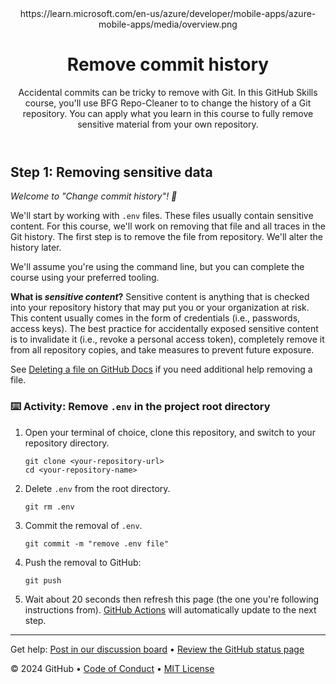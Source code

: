 <header>
https://learn.microsoft.com/en-us/azure/developer/mobile-apps/azure-mobile-apps/media/overview.png
<!--
  <<< Author notes: Course header >>>
  Read <https://skills.github.com/quickstart> for more information about how to build courses using this template.
  Include a 1280×640 image, course name in sentence case, and a concise description in emphasis.
  In your repository settings: enable template repository, add your 1280×640 social image, auto delete head branches.
  Next to "About", add description & tags; disable releases, packages, & environments.
  Add your open source license, GitHub uses the MIT license.
-->

# Remove commit history

Accidental commits can be tricky to remove with Git. In this GitHub Skills course, you'll use BFG Repo-Cleaner to to change the history of a Git repository. You can apply what you learn in this course to fully remove sensitive material from your own repository.

</header>

<!--
  <<< Author notes: Step 1 >>>
  Choose 3-5 steps for your course.
  The first step is always the hardest, so pick something easy!
  Link to docs.github.com for further explanations.
  Encourage users to open new tabs for steps!
-->

## Step 1: Removing sensitive data

_Welcome to "Change commit history"! :wave:_

We'll start by working with `.env` files. These files usually contain sensitive content. For this course, we'll work on removing that file and all traces in the Git history. The first step is to remove the file from repository. We'll alter the history later.

We'll assume you're using the command line, but you can complete the course using your preferred tooling.

**What is _sensitive content_?** Sensitive content is anything that is checked into your repository history that may put you or your organization at risk. This content usually comes in the form of credentials (i.e., passwords, access keys). The best practice for accidentally exposed sensitive content is to invalidate it (i.e., revoke a personal access token), completely remove it from all repository copies, and take measures to prevent future exposure.

See [Deleting a file on GitHub Docs](https://docs.github.com/en/repositories/working-with-files/managing-files/deleting-files-in-a-repository#deleting-a-file) if you need additional help removing a file.

### :keyboard: Activity: Remove `.env` in the project root directory

1. Open your terminal of choice, clone this repository, and switch to your repository directory.
   ```shell
   git clone <your-repository-url>
   cd <your-repository-name>
   ```
2. Delete `.env` from the root directory.
   ```shell
   git rm .env
   ```
3. Commit the removal of `.env`.
   ```shell
   git commit -m "remove .env file"
   ```
4. Push the removal to GitHub:
   ```shell
   git push
   ```
5. Wait about 20 seconds then refresh this page (the one you're following instructions from). [GitHub Actions](https://docs.github.com/en/actions) will automatically update to the next step.

<footer>

<!--
  <<< Author notes: Footer >>>
  Add a link to get support, GitHub status page, code of conduct, license link.
-->

---

Get help: [Post in our discussion board](https://github.com/orgs/skills/discussions/categories/change-commit-history) &bull; [Review the GitHub status page](https://www.githubstatus.com/)

&copy; 2024 GitHub &bull; [Code of Conduct](https://www.contributor-covenant.org/version/2/1/code_of_conduct/code_of_conduct.md) &bull; [MIT License](https://gh.io/mit)

</footer>
